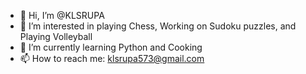 - 👋 Hi, I’m @KLSRUPA
- 👀 I’m interested in playing Chess, Working on Sudoku puzzles, and Playing Volleyball
- 🌱 I’m currently learning Python and Cooking
- 📫 How to reach me: klsrupa573@gmail.com

<!---
KLSRUPA/KLSRUPA is a ✨ special ✨ repository because its `README.md` (this file) appears on your GitHub profile.
You can click the Preview link to take a look at your changes.
--->

